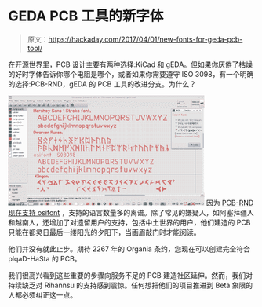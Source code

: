 # GEDA PCB 工具的新字体

> 原文：<https://hackaday.com/2017/04/01/new-fonts-for-geda-pcb-tool/>

在开源世界里，PCB 设计主要有两种选择:KiCad 和 gEDA。但如果你厌倦了枯燥的好时字体告诉你哪个电阻是哪个，或者如果你需要遵守 ISO 3098，有一个明确的选择:PCB-RND，gEDA 的 PCB 工具的改进分支。为什么？

[![](img/d56e0f21f1c8ea7729a6ad6e94e32eb7.png)](https://hackaday.com/wp-content/uploads/2017/03/geda-pcb-rnd-multiple-font-support-example-osifont-klingon-runes.png) 因为 [PCB-RND 现在支持 osifont](http://vk5hse.blogspot.de/2017/03/iso-3098-cad-compatible-font-support.html) ，支持的语言数量多的离谱。除了常见的嫌疑人，如阿塞拜疆人和越南人，还增加了对遗留用户的支持，包括中土世界的用户，他们建造的 PCB 只能在都灵日最后一缕阳光的夕阳下，当画眉敲门时才能阅读。

他们并没有就此止步。期待 2267 年的 Organia 条约，您现在可以创建完全符合 plqaD-HaSta 的 PCB。

我们很高兴看到这些重要的步骤向服务不足的 PCB 建造社区延伸。然而，我们对持续缺乏对 Rihannsu 的支持感到震惊。任何想把他们的项目推进到 Beta 象限的人都必须纠正这一点。
